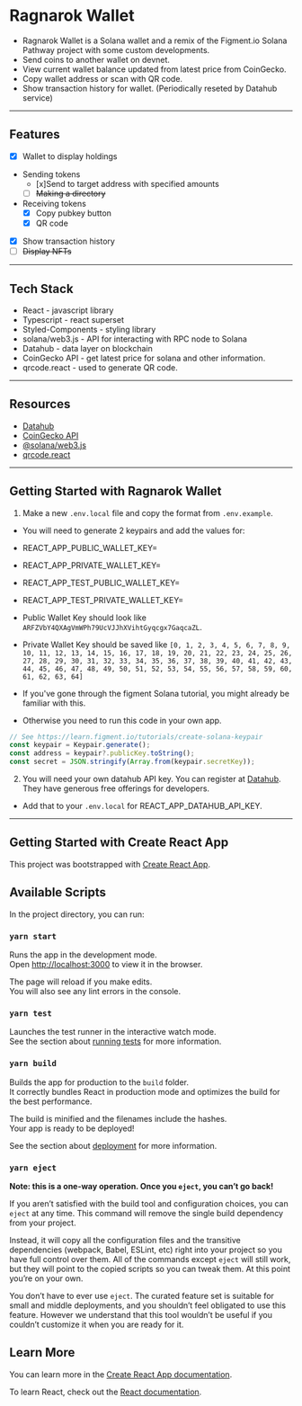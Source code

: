 # Ragnarok Wallet

- Ragnarok Wallet is a Solana wallet and a remix of the Figment.io Solana Pathway project with some custom developments.
- Send coins to another wallet on devnet.
- View current wallet balance updated from latest price from CoinGecko.
- Copy wallet address or scan with QR code.
- Show transaction history for wallet. (Periodically reseted by Datahub service)

---

## Features

- [x] Wallet to display holdings
- Sending tokens
  - [x]Send to target address with specified amounts
  - [ ] ~~Making a directory~~
- Receiving tokens
  - [x] Copy pubkey button
  - [x] QR code
- [x] Show transaction history
- [ ] ~~Display NFTs~~

---

## Tech Stack

- React - javascript library
- Typescript - react superset
- Styled-Components - styling library
- solana/web3.js - API for interacting with RPC node to Solana
- Datahub - data layer on blockchain
- CoinGecko API - get latest price for solana and other information.
- qrcode.react - used to generate QR code.

---

## Resources

- [Datahub](https://figment.io/datahub/)
- [CoinGecko API](https://www.coingecko.com/en/api)
- [@solana/web3.js](https://solana-labs.github.io/solana-web3.js/index.html)
- [qrcode.react](https://github.com/zpao/qrcode.react)

---

## Getting Started with Ragnarok Wallet

1. Make a new `.env.local` file and copy the format from `.env.example`.

- You will need to generate 2 keypairs and add the values for:
- REACT_APP_PUBLIC_WALLET_KEY=
- REACT_APP_PRIVATE_WALLET_KEY=
- REACT_APP_TEST_PUBLIC_WALLET_KEY=
- REACT_APP_TEST_PRIVATE_WALLET_KEY=

- Public Wallet Key should look like `ARFZVbY4QXAgVmWPh79UcVJJhXVihtGyqcgx7GaqcaZL`.
- Private Wallet Key should be saved like `[0, 1, 2, 3, 4, 5, 6, 7, 8, 9, 10, 11, 12, 13, 14, 15, 16, 17, 18, 19, 20, 21, 22, 23, 24, 25, 26, 27, 28, 29, 30, 31, 32, 33, 34, 35, 36, 37, 38, 39, 40, 41, 42, 43, 44, 45, 46, 47, 48, 49, 50, 51, 52, 53, 54, 55, 56, 57, 58, 59, 60, 61, 62, 63, 64]`

- If you've gone through the figment Solana tutorial, you might already be familiar with this.
- Otherwise you need to run this code in your own app.

```js
// See https://learn.figment.io/tutorials/create-solana-keypair
const keypair = Keypair.generate();
const address = keypair?.publicKey.toString();
const secret = JSON.stringify(Array.from(keypair.secretKey));
```

2. You will need your own datahub API key. You can register at [Datahub](https://figment.io/datahub/). They have generous free offerings for developers.

- Add that to your `.env.local` for REACT_APP_DATAHUB_API_KEY.

---

## Getting Started with Create React App

This project was bootstrapped with [Create React App](https://github.com/facebook/create-react-app).

## Available Scripts

In the project directory, you can run:

### `yarn start`

Runs the app in the development mode.\
Open [http://localhost:3000](http://localhost:3000) to view it in the browser.

The page will reload if you make edits.\
You will also see any lint errors in the console.

### `yarn test`

Launches the test runner in the interactive watch mode.\
See the section about [running tests](https://facebook.github.io/create-react-app/docs/running-tests) for more information.

### `yarn build`

Builds the app for production to the `build` folder.\
It correctly bundles React in production mode and optimizes the build for the best performance.

The build is minified and the filenames include the hashes.\
Your app is ready to be deployed!

See the section about [deployment](https://facebook.github.io/create-react-app/docs/deployment) for more information.

### `yarn eject`

**Note: this is a one-way operation. Once you `eject`, you can’t go back!**

If you aren’t satisfied with the build tool and configuration choices, you can `eject` at any time. This command will remove the single build dependency from your project.

Instead, it will copy all the configuration files and the transitive dependencies (webpack, Babel, ESLint, etc) right into your project so you have full control over them. All of the commands except `eject` will still work, but they will point to the copied scripts so you can tweak them. At this point you’re on your own.

You don’t have to ever use `eject`. The curated feature set is suitable for small and middle deployments, and you shouldn’t feel obligated to use this feature. However we understand that this tool wouldn’t be useful if you couldn’t customize it when you are ready for it.

## Learn More

You can learn more in the [Create React App documentation](https://facebook.github.io/create-react-app/docs/getting-started).

To learn React, check out the [React documentation](https://reactjs.org/).

